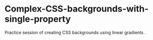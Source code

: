 # Complex-CSS-backgrounds-with-single-property
Practice session of creating CSS backgrounds using linear gradients .

